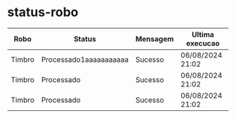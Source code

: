 # status-robo


Robo | Status | Mensagem | Ultima execucao
--- | --- | --- |--- |
Timbro | Processado1aaaaaaaaaaa | Sucesso | 06/08/2024 21:02
Timbro | Processado | Sucesso | 06/08/2024 21:02
Timbro | Processado | Sucesso | 06/08/2024 21:02
